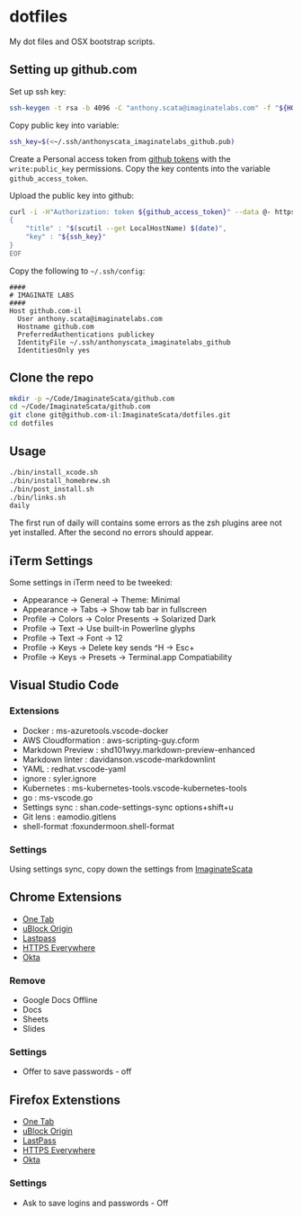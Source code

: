 # dotfiles

My dot files and OSX bootstrap scripts.

## Setting up github.com

Set up ssh key:

```bash
ssh-keygen -t rsa -b 4096 -C "anthony.scata@imaginatelabs.com" -f "${HOME}/.ssh/anthonyscata_imaginatelabs_github"
```

Copy public key into variable:

```bash
ssh_key=$(<~/.ssh/anthonyscata_imaginatelabs_github.pub)
```

Create a Personal access token from [github tokens](https://github.com/settings/tokens) with the `write:public_key`
permissions. Copy the key contents into the variable `github_access_token`.

Upload the public key into github:

```bash
curl -i -H"Authorization: token ${github_access_token}" --data @- https://api.github.com/user/keys << EOF
{
    "title" : "$(scutil --get LocalHostName) $(date)",
    "key" : "${ssh_key}"
}
EOF
```

Copy the following to `~/.ssh/config`:

```config
####
# IMAGINATE LABS
####
Host github.com-il
  User anthony.scata@imaginatelabs.com
  Hostname github.com
  PreferredAuthentications publickey
  IdentityFile ~/.ssh/anthonyscata_imaginatelabs_github
  IdentitiesOnly yes
```

## Clone the repo

```bash
mkdir -p ~/Code/ImaginateScata/github.com
cd ~/Code/ImaginateScata/github.com
git clone git@github.com-il:ImaginateScata/dotfiles.git
cd dotfiles
```

## Usage

```bash
./bin/install_xcode.sh
./bin/install_homebrew.sh
./bin/post_install.sh
./bin/links.sh
daily
```

The first run of daily will contains some errors as the zsh plugins aree not yet installed.
After the second no errors should appear.

## iTerm Settings

Some settings in iTerm need to be tweeked:

* Appearance -> General -> Theme: Minimal
* Appearance -> Tabs -> Show tab bar in fullscreen
* Profile -> Colors -> Color Presents -> Solarized Dark
* Profile -> Text -> Use built-in Powerline glyphs
* Profile -> Text -> Font -> 12
* Profile -> Keys -> Delete key sends ^H -> Esc+
* Profile -> Keys -> Presets -> Terminal.app Compatiability

## Visual Studio Code

### Extensions

* Docker : ms-azuretools.vscode-docker
* AWS Cloudformation : aws-scripting-guy.cform
* Markdown Preview : shd101wyy.markdown-preview-enhanced
* Markdown linter : davidanson.vscode-markdownlint
* YAML : redhat.vscode-yaml
* ignore : syler.ignore
* Kubernetes : ms-kubernetes-tools.vscode-kubernetes-tools
* go : ms-vscode.go
* Settings sync : shan.code-settings-sync options+shift+u
* Git lens : eamodio.gitlens
* shell-format :foxundermoon.shell-format


### Settings

Using settings sync, copy down the settings from [ImaginateScata](https://gist.github.com/ImaginateScata/0808d89e8b0d2f724f3b76a1a96b7905)

## Chrome Extensions

* [One Tab](https://chrome.google.com/webstore/detail/onetab/chphlpgkkbolifaimnlloiipkdnihall?hl=en)
* [uBlock Origin](https://chrome.google.com/webstore/detail/ublock-origin/cjpalhdlnbpafiamejdnhcphjbkeiagm?hl=en)
* [Lastpass](https://chrome.google.com/webstore/detail/lastpass-free-password-ma/hdokiejnpimakedhajhdlcegeplioahd)
* [HTTPS Everywhere](https://chrome.google.com/webstore/detail/https-everywhere/gcbommkclmclpchllfjekcdonpmejbdp?hl=en)
* [Okta](https://chrome.google.com/webstore/detail/okta-browser-plugin/glnpjglilkicbckjpbgcfkogebgllemb?hl=en)

### Remove

* Google Docs Offline
* Docs
* Sheets
* Slides

### Settings

* Offer to save passwords - off

## Firefox Extenstions

* [One Tab](https://addons.mozilla.org/en-US/firefox/addon/onetab/)
* [uBlock Origin](https://addons.mozilla.org/en-US/firefox/addon/ublock-origin/)
* [LastPass](https://addons.mozilla.org/en-US/firefox/addon/lastpass-password-manager/)
* [HTTPS Everywhere](https://addons.mozilla.org/en-US/firefox/addon/https-everywhere/)
* [Okta](https://addons.mozilla.org/en-US/firefox/addon/okta-browser-plugin/)

### Settings

* Ask to save logins and passwords - Off
